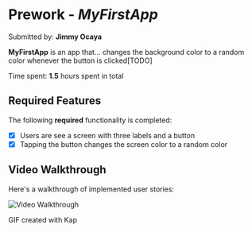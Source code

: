 # Prework - *MyFirstApp*

Submitted by: **Jimmy Ocaya**

**MyFirstApp** is an app that... changes the background color to a random color whenever the button is clicked[TODO] 

Time spent: **1.5** hours spent in total

## Required Features

The following **required** functionality is completed:

- [X] Users are see a screen with three labels and a button
- [X] Tapping the button changes the screen color to a random color
 
## Video Walkthrough

Here's a walkthrough of implemented user stories:

<img src='![](http://i.imgur.com/walkthruvid.gif)' title='Video Walkthrough' width='' alt='Video Walkthrough' />

<!-- Replace this with whatever GIF tool you used! -->
GIF created with Kap
<!-- Recommended tools:
[Kap](https://getkap.co/) for macOS


## App Brainstorming (Step 4)
The list of the apps that I like are:
Example App: **Snapchat**
-It's able to notify you if a screenshot is taken.
-It has map which is used to share locations with friends.
-I like the fact that you can choose who to share your location with.

Example App: **Dominos App**
-I like the fact that you are able to track the status of your order 
-I like the fact that it keeps records of all your previous orders(This is done by almost all apps).

Example App: **Instagram**
-I like the fact that you can unsend messages without the other person realising
-I like the fact that it can suggest the people you are supposed to follow basing on your contacts.

I would like to build an app which helps to detect certain diseases in plants. For example in potatoes, the app would help to detect potato virus y (PVY). And this would be done by scanning the leaves of the potato plant.


## Notes

Describe any challenges encountered while building the app.

## License

    Copyright [2023] [Jimmy Ocaya]

    Licensed under the Apache License, Version 2.0 (the "License");
    you may not use this file except in compliance with the License.
    You may obtain a copy of the License at

        http://www.apache.org/licenses/LICENSE-2.0

    Unless required by applicable law or agreed to in writing, software
    distributed under the License is distributed on an "AS IS" BASIS,
    WITHOUT WARRANTIES OR CONDITIONS OF ANY KIND, either express or implied.
    See the License for the specific language governing permissions and
    limitations under the License.

